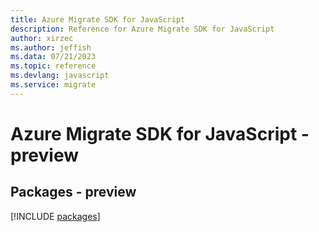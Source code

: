 ```yaml
---
title: Azure Migrate SDK for JavaScript
description: Reference for Azure Migrate SDK for JavaScript
author: xirzec
ms.author: jeffish
ms.data: 07/21/2023
ms.topic: reference
ms.devlang: javascript
ms.service: migrate
---
```

# Azure Migrate SDK for JavaScript - preview
## Packages - preview
[!INCLUDE [packages](migrate-index.md)]